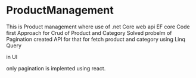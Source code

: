 # ProductManagement
This is Product management where use of .net Core web api  EF core Code first Approach for Crud of Product and Category 
Solved probelm of Pagination created API for that for fetch product and category using Linq Query

in UI

only pagination is implented  using react.

